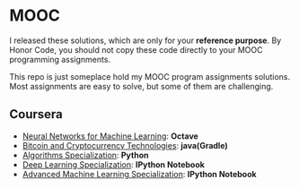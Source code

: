 # MOOC

I released these solutions, which are only for your __reference purpose__. By Honor Code, you should not copy these code directly to your MOOC programming assignments.

This repo is just someplace hold my MOOC program assignments solutions. Most assignments are easy to solve, but some of them are challenging.

## Coursera

* [Neural Networks for Machine Learning](https://www.coursera.org/learn/neural-networks/): __Octave__
* [Bitcoin and Cryptocurrency Technologies](https://www.coursera.org/learn/cryptocurrency/): __java(Gradle)__ 
* [Algorithms Specialization](https://www.coursera.org/specializations/algorithms): __Python__
* [Deep Learning Specialization](https://www.coursera.org/specializations/deep-learning): __IPython Notebook__
* [Advanced Machine Learning Specialization](https://www.coursera.org/specializations/aml): __IPython Notebook__


